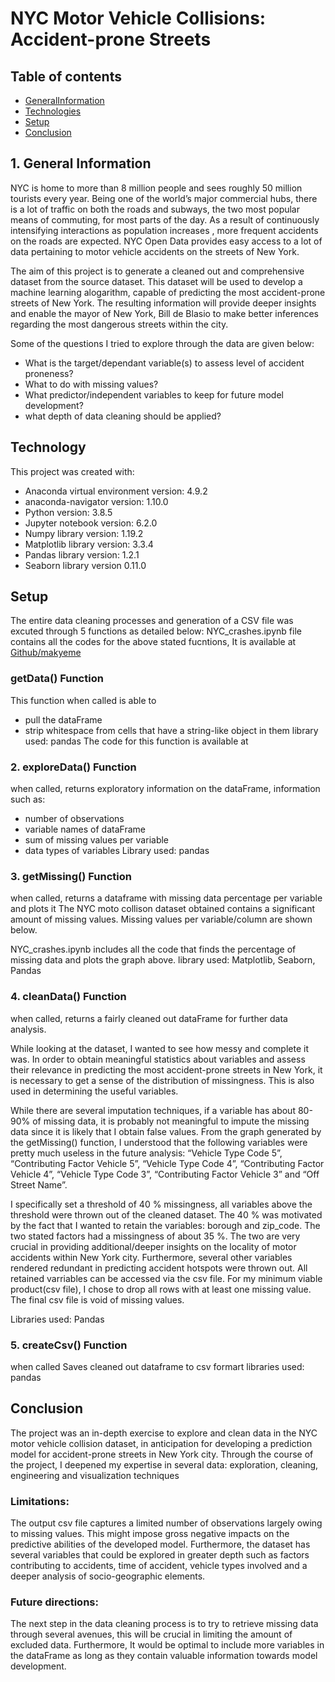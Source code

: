 # NYC Motor Vehicle Collisions: Accident-prone Streets


## Table of contents
- [GeneralInformation](#generalinformation)
- [Technologies](#technologies)
- [Setup](#setup)
- [Conclusion](#conclusion)



## 1. General Information

NYC is home to more than 8 million people and sees roughly 50 million tourists every year. Being one of the world’s major commercial hubs, there is a lot of traffic on both the roads and subways, the two most popular means of commuting, for most parts of the day. As a result of continuously intensifying interactions as population increases , more frequent accidents on the roads are expected. NYC Open Data provides easy access to a lot of data pertaining to motor vehicle accidents on the streets of New York. 

The aim of this project is to generate  a cleaned out and comprehensive dataset from the source dataset. This dataset will be used to develop a machine learning alogarithm, capable of predicting the most accident-prone streets of New York. The resulting information will provide deeper insights and enable the mayor of New York, Bill de Blasio to make better inferences regarding the most dangerous streets within the city.

Some of the questions I tried to explore through the data are given below:

- What is the target/dependant variable(s) to assess level of accident proneness?
- What to do with missing values?
- What predictor/independent variables to keep for future model development?
- what depth of data cleaning should be applied?



## Technology

This project was created with:

- Anaconda virtual environment version: 4.9.2
- anaconda-navigator version: 1.10.0
- Python version: 3.8.5
- Jupyter notebook version: 6.2.0
- Numpy library version: 1.19.2
- Matplotlib library version: 3.3.4
- Pandas library version: 1.2.1
- Seaborn library version 0.11.0 



## Setup

The entire data cleaning processes and generation of a CSV file was excuted through 5 functions as detailed below:
NYC_crashes.ipynb file contains all the codes for the above stated fucntions, 
It is available at [Github/makyeme](https://github.com/makyeme/NYC_motorCrashes)

### getData() Function

This function when called is able to 
- pull the dataFrame 
- strip whitespace from cells that have a string-like object in them
library used: pandas
The code for this function is available at
 
 ### 2. exploreData() Function 
 
when called, returns exploratory information on the dataFrame, information such as:
- number of observations
- variable names of dataFrame
- sum of missing values per variable
- data types of variables
Library used: pandas
 
 ### 3. getMissing() Function
 
when called, returns a dataframe with missing data percentage per variable and plots it
The NYC moto collison dataset obtained contains a significant amount of missing values. Missing values per variable/column are shown below.

NYC_crashes.ipynb includes all the code that finds the percentage of missing data and plots the graph above.
library used: Matplotlib, Seaborn, Pandas

### 4. cleanData() Function

when called, returns a fairly cleaned out dataFrame for further data analysis.

While looking at the dataset, I wanted to see how messy and complete it was. In order to obtain meaningful statistics about variables and   assess their relevance  in predicting the most accident-prone streets in New York, it is necessary to get a sense of the distribution of missingness. This is also used in determining the useful variables. 

While there are several imputation techniques, if a variable has about 80-90% of missing data, it is probably not meaningful to impute the missing data since it is likely that I obtain false values. From the graph generated by the getMissing() function, I understood that the following variables were pretty much useless in the future analysis: “Vehicle Type Code 5”, “Contributing Factor Vehicle 5”, “Vehicle Type Code 4”, “Contributing Factor Vehicle 4”, “Vehicle Type Code 3”, “Contributing Factor Vehicle 3” and “Off Street Name”. 

I specifically set a threshold of 40 % missingness, all variables above the threshold were thrown out of the cleaned dataset.
The 40 % was motivated by the fact that I wanted to retain the variables: borough and zip_code. The two stated factors had a missingness of about 35 %. The two are very crucial in providing additional/deeper insights on the locality of motor accidents within New York city.
Furthermore, several other variables rendered redundant in predicting accident hotspots were thrown out. All retained varriables can be accessed via the csv file. For my minimum viable product(csv file), I chose to drop all rows with at least one missing value. The final csv file is void of missing values.

Libraries used: Pandas

### 5. createCsv() Function 

when called Saves cleaned out dataframe to csv formart
libraries used: pandas



## Conclusion

The project was an in-depth exercise to explore and clean data in the NYC motor vehicle collision dataset, in anticipation for developing a prediction model for accident-prone streets in New York city. Through the course of the project, I deepened my expertise in several data: exploration, cleaning, engineering and visualization techniques

### Limitations:

The output csv file captures a limited number of observations largely owing to missing values. This might impose gross negative impacts on the predictive abilities of the developed model. Furthermore, the dataset has several variables that could be explored in greater depth such as factors contributing to accidents, time of accident, vehicle types involved and a deeper analysis of socio-geographic elements.

### Future directions:

The next step in the data cleaning process is to try to retrieve missing data through several avenues, this will be crucial in limiting the amount of excluded data. Furthermore, It would  be optimal to include more variables in the dataFrame as long as they contain valuable information towards model development.